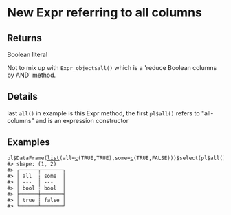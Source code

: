 # New Expr referring to all columns

## Returns

Boolean literal

Not to mix up with `Expr_object$all()` which is a 'reduce Boolean columns by AND' method.

## Details

last `all()` in example is this Expr method, the first `pl$all()` refers to "all-columns" and is an expression constructor

## Examples

<pre class='r-example'><code><span class='r-in'><span><span class='va'>pl</span><span class='op'>$</span><span class='fu'>DataFrame</span><span class='op'>(</span><span class='fu'><a href='https://rdrr.io/r/base/list.html'>list</a></span><span class='op'>(</span>all<span class='op'>=</span><span class='fu'><a href='https://rdrr.io/r/base/c.html'>c</a></span><span class='op'>(</span><span class='cn'>TRUE</span>,<span class='cn'>TRUE</span><span class='op'>)</span>,some<span class='op'>=</span><span class='fu'><a href='https://rdrr.io/r/base/c.html'>c</a></span><span class='op'>(</span><span class='cn'>TRUE</span>,<span class='cn'>FALSE</span><span class='op'>)</span><span class='op'>)</span><span class='op'>)</span><span class='op'>$</span><span class='fu'>select</span><span class='op'>(</span><span class='va'>pl</span><span class='op'>$</span><span class='fu'>all</span><span class='op'>(</span><span class='op'>)</span><span class='op'>$</span><span class='fu'>all</span><span class='op'>(</span><span class='op'>)</span><span class='op'>)</span></span></span>
<span class='r-out co'><span class='r-pr'>#&gt;</span> shape: (1, 2)</span>
<span class='r-out co'><span class='r-pr'>#&gt;</span> ┌──────┬───────┐</span>
<span class='r-out co'><span class='r-pr'>#&gt;</span> │ all  ┆ some  │</span>
<span class='r-out co'><span class='r-pr'>#&gt;</span> │ ---  ┆ ---   │</span>
<span class='r-out co'><span class='r-pr'>#&gt;</span> │ bool ┆ bool  │</span>
<span class='r-out co'><span class='r-pr'>#&gt;</span> ╞══════╪═══════╡</span>
<span class='r-out co'><span class='r-pr'>#&gt;</span> │ true ┆ false │</span>
<span class='r-out co'><span class='r-pr'>#&gt;</span> └──────┴───────┘</span>
 </code></pre>